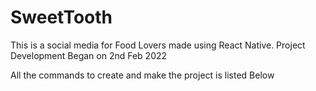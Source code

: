# SweetTooth
This is a social media for Food Lovers made using React Native. Project Development Began on 2nd Feb 2022

All the commands to create and make the project is listed Below
